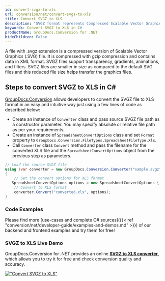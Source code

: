 ```yaml
---
id: convert-svgz-to-xls
url: conversion/net/convert-svgz-to-xls
title: Convert SVGZ to XLS
description: "SVGZ format represents Compressed Scalable Vector Graphics File with .svgz extension. Learn how to convert SVGZ to XLS file programmatically in C# language using GroupDocs.Conversion for .NET library."
keywords: Convert SVGZ to XLS in C#
productName: GroupDocs.Conversion for .NET
hideChildren: False
---
```


A file with .svgz extension is a compressed version of Scalable Vector Graphics (.SVG) file. It is compressed with gzip compression and contains data in XML format. SVGZ files support transparency, gradients, animations, and filters. SVGZ files are smaller in size as compared to the default SVG files and this reduced file size helps transfer the graphics files.

## Steps to convert SVGZ to XLS in C#

[GroupDocs.Conversion](https://products.groupdocs.com/conversion/net) allows developers to convert the SVGZ file to XLS format in an easy and intuitive way just using a few lines of code as described below:

* Create an instance of `Converter` class and pass source SVGZ file path as a constructor parameter. You may specify absolute or relative file path as per your requirements. 
* Create an instance of `SpreadsheetConvertOptions` class and set `Format` property to `GroupDocs.Conversion.FileTypes.SpreadsheetFileType.Xls`.
* Call `Converter` class `Convert` method and pass the filename for the converted XLS file and the `SpreadsheetConvertOptions` object from the previous step as parameters.

```csharp
// Load the source SVGZ file
using (var converter = new GroupDocs.Conversion.Converter("sample.svgz"))
{
    // Set the convert options for XLS format
   SpreadsheetConvertOptions options = new SpreadsheetConvertOptions { Format = GroupDocs.Conversion.FileTypes.SpreadsheetFileType.Xls };
    // Convert to XLS format
    converter.Convert("converted.xls", options);
}
```

### Code Examples

Please find more [use-cases and complete C# sources]({{< ref "conversion/net/developer-guide/examples-and-demos.md" >}}) of our backend and frontend examples and try them for free!

### SVGZ to XLS Live Demo

GroupDocs.Conversion for .NET provides an online [**SVGZ to XLS converter**](https://products.groupdocs.app/conversion/svgz-to-xls), which allows you to try it for free and check conversion quality and accuracy.

[!["Convert SVGZ to XLS"](conversion/net/images/convert-to-xls/convert-svgz-to-xls.png)](https://products.groupdocs.app/conversion/svgz-to-xls)
